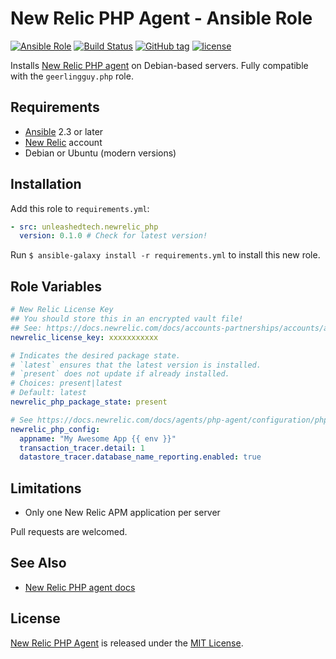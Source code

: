 # New Relic PHP Agent - Ansible Role

[![Ansible Role](https://img.shields.io/ansible/role/41137.svg)](https://galaxy.ansible.com/unleashedtech/newrelic_php)
[![Build Status](https://travis-ci.org/unleashedtech/ansible-role-newrelic-php.svg?branch=master)](https://travis-ci.org/unleashedtech/ansible-role-newrelic-php)
[![GitHub tag](https://img.shields.io/github/tag/unleashedtech/ansible-role-newrelic-php.svg)](https://github.com/unleashedtech/ansible-role-newrelic-php/tags)
[![license](https://img.shields.io/github/license/unleashedtech/ansible-role-newrelic-php.svg)](https://github.com/unleashedtech/ansible-role-newrelic-php/blob/master/LICENSE)

Installs [New Relic PHP agent](https://docs.newrelic.com/docs/agents/php-agent) on Debian-based servers. Fully compatible with the `geerlingguy.php` role.

## Requirements

* [Ansible](http://docs.ansible.com/ansible/latest/intro_installation.html) 2.3 or later
* [New Relic](https://newrelic.com/) account
* Debian or Ubuntu (modern versions)

## Installation

Add this role to `requirements.yml`:

```yaml
- src: unleashedtech.newrelic_php
  version: 0.1.0 # Check for latest version!
```

Run `$ ansible-galaxy install -r requirements.yml` to install this new role.

## Role Variables

```yaml
# New Relic License Key
## You should store this in an encrypted vault file!
## See: https://docs.newrelic.com/docs/accounts-partnerships/accounts/account-setup/license-key
newrelic_license_key: xxxxxxxxxxx

# Indicates the desired package state.
# `latest` ensures that the latest version is installed.
# `present` does not update if already installed.
# Choices: present|latest
# Default: latest
newrelic_php_package_state: present

# See https://docs.newrelic.com/docs/agents/php-agent/configuration/php-agent-configuration
newrelic_php_config:
  appname: "My Awesome App {{ env }}"
  transaction_tracer.detail: 1
  datastore_tracer.database_name_reporting.enabled: true
```

## Limitations

* Only one New Relic APM application per server

Pull requests are welcomed.

## See Also

* [New Relic PHP agent docs](https://docs.newrelic.com/docs/agents/php-agent)

## License

[New Relic PHP Agent](https://github.com/unleashedtech/ansible-role-newrelic-php) is released under the [MIT License](https://opensource.org/licenses/MIT).
